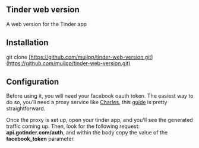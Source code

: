 ## Tinder web version
A web version for the Tinder app

## Installation
git clone [https://github.com/muilpp/tinder-web-version.git](https://github.com/muilpp/tinder-web-version.git)

## Configuration
Before using it, you will need your facebook oauth token. The easiest way to do so, you'll need a proxy service like [Charles](https://www.charlesproxy.com/), this [guide](http://jaanus.com/debugging-http-on-an-android-phone-or-tablet-with-charles-proxy-for-fun-and-profit/) is pretty straightforward. 

Once the proxy is set up, open your tinder app, and you'll see the generated traffic coming up. Then, look for the following request: **api.gotinder.com/auth**, and within the body copy the value of the **facebook_token** parameter.